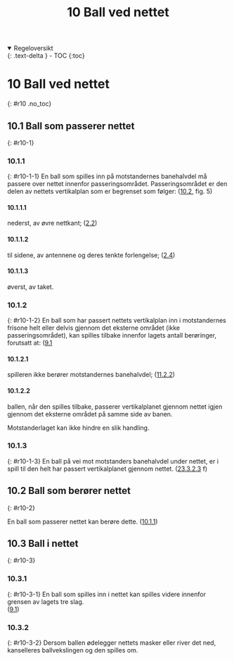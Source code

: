 ﻿---
title: 10 Ball ved nettet
parent: Kapittel 4
---
<details open markdown="block">
  <summary>
    Regeloversikt
  </summary>
  {: .text-delta }
- TOC
{:toc}
</details>

# 10 Ball ved nettet
{: #r10 .no_toc}

## 10.1 Ball som passerer nettet
{: #r10-1}

### 10.1.1
{: #r10-1-1}
En ball som spilles inn på motstandernes banehalvdel må passere over nettet innenfor 
passeringsområdet. Passeringsområdet er den delen av nettets vertikalplan som er 
begrenset som følger: 
([10.2](#r10-2), fig. 5)

#### 10.1.1.1 
nederst, av øvre nettkant;
([2.2](../para2/#r2-2))

#### 10.1.1.2 
til sidene, av antennene og deres tenkte forlengelse;
([2.4](../para2/#r2-4))

#### 10.1.1.3
øverst, av taket.

### 10.1.2
{: #r10-1-2}
En ball som har passert nettets vertikalplan inn i motstandernes frisone helt eller delvis 
gjennom det eksterne området (ikke passeringsområdet), kan spilles tilbake innenfor 
lagets antall berøringer, forutsatt at:
([9.1](../para9(#r9-1))

#### 10.1.2.1
spilleren ikke berører motstandernes banehalvdel;
([11.2.2](../para11/#r11-2-2))
#### 10.1.2.2
ballen, når den spilles tilbake, passerer vertikalplanet gjennom nettet igjen gjennom det 
eksterne området på samme side av banen.

Motstanderlaget kan ikke hindre en slik handling.

### 10.1.3
{: #r10-1-3}
En ball på vei mot motstanders banehalvdel under nettet, er i spill til den helt har passert 
vertikalplanet gjennom nettet.
([23.3.2.3](../para23/#r23-3-2-3) f)

## 10.2 Ball som berører nettet
{: #r10-2}

En ball som passerer nettet kan berøre dette.
([10.1.1](#r10-1-1))

## 10.3 Ball i nettet
{: #r10-3}

### 10.3.1
{: #r10-3-1}
En ball som spilles inn i nettet kan spilles videre innenfor grensen av lagets tre slag.  
([9.1](../para9/#r9-1))

### 10.3.2
{: #r10-3-2}
Dersom ballen ødelegger nettets masker eller river det ned, kanselleres ballvekslingen 
og den spilles om. 
